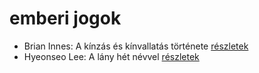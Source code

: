 # emberi jogok

- Brian Innes: A kínzás és kínvallatás története [részletek](_details/Brian%20Innes.md#id_1448)
- Hyeonseo Lee: A lány hét névvel [részletek](_details/Hyeonseo%20Lee.md#id_988)